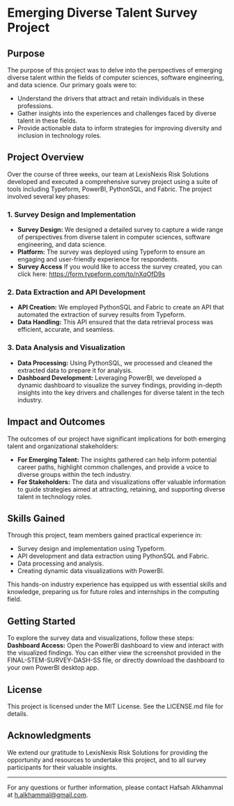 # Emerging Diverse Talent Survey Project

## Purpose

The purpose of this project was to delve into the perspectives of emerging diverse talent within the fields of computer sciences, software engineering, and data science. Our primary goals were to:
- Understand the drivers that attract and retain individuals in these professions.
- Gather insights into the experiences and challenges faced by diverse talent in these fields.
- Provide actionable data to inform strategies for improving diversity and inclusion in technology roles.

## Project Overview

Over the course of three weeks, our team at LexisNexis Risk Solutions developed and executed a comprehensive survey project using a suite of tools including Typeform, PowerBI, PythonSQL, and Fabric. The project involved several key phases:

### 1. Survey Design and Implementation
- **Survey Design:** We designed a detailed survey to capture a wide range of perspectives from diverse talent in computer sciences, software engineering, and data science.
- **Platform:** The survey was deployed using Typeform to ensure an engaging and user-friendly experience for respondents.
- **Survey Access** If you would like to access the survey created, you can click here: https://form.typeform.com/to/nXqOfD9s 

### 2. Data Extraction and API Development
- **API Creation:** We employed PythonSQL and Fabric to create an API that automated the extraction of survey results from Typeform.
- **Data Handling:** This API ensured that the data retrieval process was efficient, accurate, and seamless.

### 3. Data Analysis and Visualization
- **Data Processing:** Using PythonSQL, we processed and cleaned the extracted data to prepare it for analysis.
- **Dashboard Development:** Leveraging PowerBI, we developed a dynamic dashboard to visualize the survey findings, providing in-depth insights into the key drivers and challenges for diverse talent in the tech industry.

## Impact and Outcomes

The outcomes of our project have significant implications for both emerging talent and organizational stakeholders:
- **For Emerging Talent:** The insights gathered can help inform potential career paths, highlight common challenges, and provide a voice to diverse groups within the tech industry.
- **For Stakeholders:** The data and visualizations offer valuable information to guide strategies aimed at attracting, retaining, and supporting diverse talent in technology roles.

## Skills Gained

Through this project, team members gained practical experience in:
- Survey design and implementation using Typeform.
- API development and data extraction using PythonSQL and Fabric.
- Data processing and analysis.
- Creating dynamic data visualizations with PowerBI.

This hands-on industry experience has equipped us with essential skills and knowledge, preparing us for future roles and internships in the computing field.

## Getting Started

To explore the survey data and visualizations, follow these steps:
 **Dashboard Access:** Open the PowerBI dashboard to view and interact with the visualized findings. You can either view the screenshot provided in the FINAL-STEM-SURVEY-DASH-SS file, or directly download the dashboard to your own PowerBI desktop app.

## License
This project is licensed under the MIT License. See the LICENSE.md file for details.

## Acknowledgments

We extend our gratitude to LexisNexis Risk Solutions for providing the opportunity and resources to undertake this project, and to all survey participants for their valuable insights.

---

For any questions or further information, please contact Hafsah Alkhammal at h.alkhammal@gmail.com.
